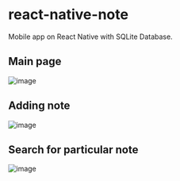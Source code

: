 # react-native-note

Mobile app on React Native with SQLite Database.

## Main page

![image](https://user-images.githubusercontent.com/99917629/229597558-8f1c7d01-6903-4e13-8c33-2fd6419792b2.png)

## Adding note

![image](https://user-images.githubusercontent.com/99917629/229597214-a1474c5b-4589-4ca9-ae1f-97fdb1284944.png)

## Search for particular note

![image](https://user-images.githubusercontent.com/99917629/229597490-4213e2f1-30d6-4626-9659-5a86aabd0a4b.png)
